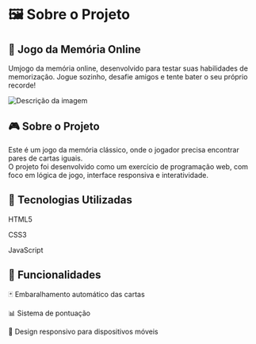 # 🖼️ Sobre o Projeto


## 🧠 Jogo da Memória Online
Umjogo da memória online, desenvolvido para testar suas habilidades de memorização. Jogue sozinho, desafie amigos e tente bater o seu próprio recorde!

![Descrição da imagem](src/jogodamemoria.png)


## 🎮 Sobre o Projeto
Este é um jogo da memória clássico, onde o jogador precisa encontrar pares de cartas iguais.<br> O projeto foi desenvolvido como um exercício de programação web, com foco em lógica de jogo, interface responsiva e interatividade.<br>

## 🚀 Tecnologias Utilizadas
HTML5

CSS3<br>

JavaScript <br>


## 🧩 Funcionalidades <br>

🃏 Embaralhamento automático das cartas <br>

📊 Sistema de pontuação <br>

📱 Design responsivo para dispositivos móveis <br>